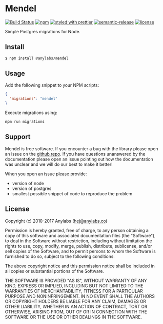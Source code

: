 # Mendel

[![Build Status](https://secure.travis-ci.org/anylabs/mendel.svg?branch=master)](http://travis-ci.org/anylabs/mendel)
[![npm](https://img.shields.io/npm/v/@anylabs/mendel.svg)](https://www.npmjs.com/package/anylabs/mendel)
[![styled with prettier](https://img.shields.io/badge/styled_with-prettier-ff69b4.svg)](https://github.com/prettier/prettier)
[![semantic-release](https://img.shields.io/badge/%20%20%F0%9F%93%A6%F0%9F%9A%80-semantic--release-e10079.svg)](https://github.com/semantic-release/semantic-release)
[![license](https://img.shields.io/github/license/anylabs/mendel.svg)](https://github.com/anylabs/mendel/blob/master/LICENSE)

Simple Postgres migrations for Node.

## Install

```sh
$ npm install @anylabs/mendel
```

## Usage

Add the following snippet to your NPM scripts:

```json
{
  "migrations": "mendel"
}
```

Execute migrations using:

```sh
npm run migrations
```

## Support

Mendel is free software. If you encounter a bug with the library please open an
issue on the [github repo](https://github.com/anylabs/mendel). If you have
questions unanswered by the documentation please open an issue pointing out how
the documentation was unclear and we will do our best to make it better!

When you open an issue please provide:

* version of node
* version of postgres
* smallest possible snippet of code to reproduce the problem

## License

Copyright (c) 2010-2017 Anylabs (hej@anylabs.co)

Permission is hereby granted, free of charge, to any person obtaining a copy of
this software and associated documentation files (the "Software"), to deal in
the Software without restriction, including without limitation the rights to
use, copy, modify, merge, publish, distribute, sublicense, and/or sell copies of
the Software, and to permit persons to whom the Software is furnished to do so,
subject to the following conditions:

The above copyright notice and this permission notice shall be included in all
copies or substantial portions of the Software.

THE SOFTWARE IS PROVIDED "AS IS", WITHOUT WARRANTY OF ANY KIND, EXPRESS OR
IMPLIED, INCLUDING BUT NOT LIMITED TO THE WARRANTIES OF MERCHANTABILITY, FITNESS
FOR A PARTICULAR PURPOSE AND NONINFRINGEMENT. IN NO EVENT SHALL THE AUTHORS OR
COPYRIGHT HOLDERS BE LIABLE FOR ANY CLAIM, DAMAGES OR OTHER LIABILITY, WHETHER
IN AN ACTION OF CONTRACT, TORT OR OTHERWISE, ARISING FROM, OUT OF OR IN
CONNECTION WITH THE SOFTWARE OR THE USE OR OTHER DEALINGS IN THE SOFTWARE.
